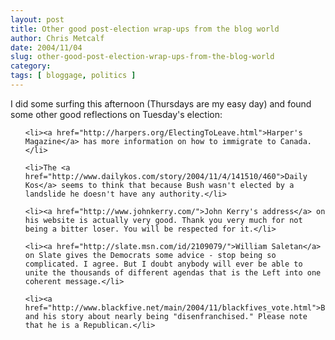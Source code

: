 ```yaml
---
layout: post
title: Other good post-election wrap-ups from the blog world
author: Chris Metcalf
date: 2004/11/04
slug: other-good-post-election-wrap-ups-from-the-blog-world
category: 
tags: [ bloggage, politics ]
---
```


I did some surfing this afternoon (Thursdays are my easy day) and found some other good reflections on Tuesday's election:

<ul>

	<li><a href="http://harpers.org/ElectingToLeave.html">Harper's Magazine</a> has more information on how to immigrate to Canada.</li>

	<li>The <a href="http://www.dailykos.com/story/2004/11/4/141510/460">Daily Kos</a> seems to think that because Bush wasn't elected by a landslide he doesn't have any authority.</li>

	<li><a href="http://www.johnkerry.com/">John Kerry's address</a> on his website is actually very good. Thank you very much for not being a bitter loser. You will be respected for it.</li>

	<li><a href="http://slate.msn.com/id/2109079/">William Saletan</a> on Slate gives the Democrats some advice - stop being so complicated. I agree. But I doubt anybody will ever be able to unite the thousands of different agendas that is the Left into one coherent message.</li>

	<li><a href="http://www.blackfive.net/main/2004/11/blackfives_vote.html">BlackFive</a> and his story about nearly being "disenfranchised." Please note that he is a Republican.</li>

</ul>

